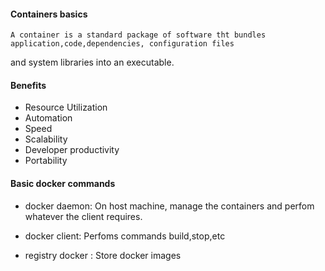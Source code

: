 #### Containers basics

	A container is a standard package of software tht bundles application,code,dependencies, configuration files
and system libraries into an executable.
	
#### Benefits

- Resource Utilization
- Automation
- Speed
- Scalability
- Developer productivity
- Portability

#### Basic docker commands

- docker daemon: On host machine, manage the containers and perfom whatever the client requires.

- docker client: Perfoms commands build,stop,etc 

- registry docker : Store docker images


